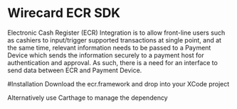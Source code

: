 
# Wirecard ECR SDK

Electronic Cash Register (ECR) Integration is to allow front-line users such as cashiers to input/trigger supported transactions at single point, and at the same time, relevant information needs to be passed to a Payment Device which sends the information securely to a payment host for authentication and approval. As such, there is a need for an interface to send data between ECR and Payment Device.

#Installation
Download the ecr.framework and drop into your XCode project

Alternatively use Carthage to manage the dependency